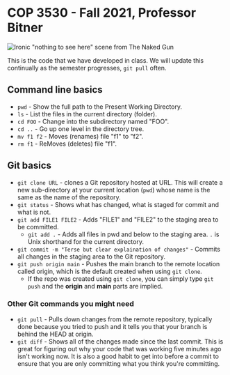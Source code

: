 # COP 3530 - Fall 2021, Professor Bitner
![Ironic "nothing to see here" scene from The Naked Gun](https://res.cloudinary.com/dm3fdmzec/image/upload/c_scale,q_50,w_307/v1630351332/nothing-to-see-here_yufjmv.gif)

This is the code that we have developed in class.
We will update this continually as the semester progresses, `git pull` often.

## Command line basics
* `pwd` - Show the full path to the Present Working Directory.
* `ls` - List the files in the current directory (folder).
* `cd FOO` - Change into the subdirectory named "FOO".
* `cd ..` - Go up one level in the directory tree.
* `mv f1 f2` - Moves (renames) file "f1" to "f2".
* `rm f1` - ReMoves (deletes) file "f1".

## Git basics
* `git clone URL` - clones a Git repository hosted at URL. This will create a new sub-directory at your current location (`pwd`) whose name is the same as the name of the repository.
* `git status` - Shows what has changed, what is staged for commit and what is not.
* `git add FILE1 FILE2` - Adds "FILE1" and "FILE2" to the staging area to be committed.
	* `git add .` - Adds all files in pwd and below to the staging area. `.` is Unix shorthand for the current directory.
* `git commit -m "Terse but clear explaination of changes"` - Commits all changes in the staging area to the Git repository.
* `git push origin main` - Pushes the main branch to the remote location called origin, which is the default created when using `git clone`.
	- If the repo was created using `git clone`, you can simply type `git push` and the **origin** and **main** parts are implied.

### Other Git commands you might need
* `git pull` - Pulls down changes from the remote repository, typically done because you tried to push and it tells you that your branch is behind the HEAD at origin.
* `git diff` - Shows all of the changes made since the last commit. This is great for figuring out why your code that was working five minutes ago isn't working now. It is also a good habit to get into before a commit to ensure that you are only committing what you think you're committing.